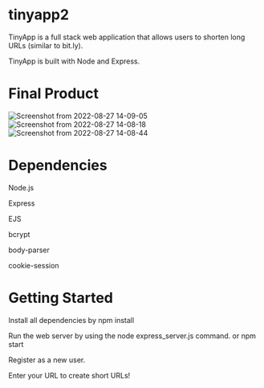 # tinyapp2

TinyApp is a full stack web application that allows users to shorten long URLs (similar to bit.ly).

TinyApp is built with Node and Express.

# Final Product
![Screenshot from 2022-08-27 14-09-05](https://user-images.githubusercontent.com/101287576/187334716-93674ff5-b874-4c69-b54d-1b233da96b80.png)
![Screenshot from 2022-08-27 14-08-18](https://user-images.githubusercontent.com/101287576/187334727-e828fca7-2d14-452e-a37b-5e0f1147cb59.png)
![Screenshot from 2022-08-27 14-08-44](https://user-images.githubusercontent.com/101287576/187334734-ce362912-15a4-4795-8157-8150832df367.png)

# Dependencies

Node.js

Express

EJS

bcrypt

body-parser

cookie-session
# Getting Started

Install all dependencies by npm install

Run the web server by using the node express_server.js command. or npm start

Register as a new user.

Enter your URL to create short URLs!
